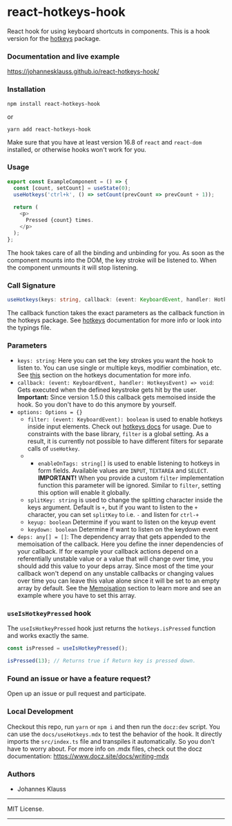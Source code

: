 # react-hotkeys-hook
React hook for using keyboard shortcuts in components.
This is a hook version for the [hotkeys] package.

### Documentation and live example

https://johannesklauss.github.io/react-hotkeys-hook/

### Installation

```shell
npm install react-hotkeys-hook
```

or

```shell
yarn add react-hotkeys-hook
```

Make sure that you have at least version 16.8 of `react` and `react-dom` installed, or otherwise hooks won't work for you.

### Usage
```js
export const ExampleComponent = () => {
  const [count, setCount] = useState(0);
  useHotkeys('ctrl+k', () => setCount(prevCount => prevCount + 1));
    
  return (
    <p>
      Pressed {count} times.
    </p>
  );
};
```

The hook takes care of all the binding and unbinding for you.
As soon as the component mounts into the DOM, the key stroke will be
listened to. When the component unmounts it will stop listening.

### Call Signature

```typescript
useHotkeys(keys: string, callback: (event: KeyboardEvent, handler: HotkeysEvent) => void, options: Options = {}, deps: any[] = [])
```

The callback function takes the exact parameters as the callback function in the hotkeys package.
See [hotkeys] documentation for more info or look into the typings file.

### Parameters
- `keys: string`: Here you can set the key strokes you want the hook to listen to. You can use single or multiple keys,
modifier combination, etc. See [this](https://github.com/jaywcjlove/hotkeys/#defining-shortcuts)
section on the hotkeys documentation for more info.
- `callback: (event: KeyboardEvent, handler: HotkeysEvent) => void`: Gets executed when the defined keystroke
gets hit by the user. **Important:** Since version 1.5.0 this callback gets memoised inside the hook. So you don't have
to do this anymore by yourself.
- `options: Options = {}`
  - `filter: (event: KeyboardEvent): boolean` is used to enable hotkeys inside input elements. Check out [hotkeys docs](https://github.com/jaywcjlove/hotkeys/#filter) for usage. Due to constraints with the base library, `filter` is a global setting. As a result, it is currently not possible to have different filters for separate calls of `useHotkey`.
  - * `enableOnTags: string[]` is used to enable listening to hotkeys in form fields. Available values are `INPUT`, `TEXTAREA` and `SELECT`. **IMPORTANT!** When you provide a custom `filter` implementation function this parameter will be ignored. Similar to `filter`, setting this option will enable it globally.
  - `splitKey: string` is used to change the splitting character inside the keys argument. Default is `+`, but if you want
    to listen to the `+` character, you can set `splitKey` to i.e. `-` and listen for `ctrl-+`
  - `keyup: boolean` Determine if you want to listen on the keyup event
  - `keydown: boolean` Determine if want to listen on the keydown event
- `deps: any[] = []`: The dependency array that gets appended to the memoisation of the callback. Here you define the inner
dependencies of your callback. If for example your callback actions depend on a referentially unstable value or a value
that will change over time, you should add this value to your deps array. Since most of the time your callback won't
depend on any unstable callbacks or changing values over time you can leave this value alone since it will be set to an
empty array by default. See the [Memoisation](#memoisation) section to
learn more and see an example where you have to set this array.

### `useIsHotkeyPressed` hook

The `useIsHotkeyPressed` hook just returns the `hotkeys.isPressed` function and works exactly the same.

```ts
const isPressed = useIsHotkeyPressed();

isPressed(13); // Returns true if Return key is pressed down.
```

### Found an issue or have a feature request?

Open up an issue or pull request and participate.

### Local Development

Checkout this repo, run `yarn` or `npm i` and then run the `docz:dev` script.
You can use the `docs/useHotkeys.mdx` to test the behavior of the hook. It directly imports the
`src/index.ts` file and transpiles it automatically. So you don't have to worry about. For more info
on .mdx files, check out the docz documentation: https://www.docz.site/docs/writing-mdx

### Authors

* Johannes Klauss

---

MIT License.

---

[hotkeys]: https://github.com/jaywcjlove/hotkeys
